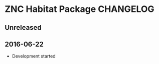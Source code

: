 ZNC Habitat Package CHANGELOG
=============================

Unreleased
----------

2016-06-22
----------
- Development started
